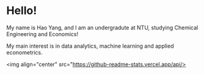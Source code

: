 # Hello!

My name is Hao Yang, and I am an undergradute at NTU, studying Chemical Engineering and Economics!

My main interest is in data analytics, machine learning and applied econometrics.

<img align="center" src="https://github-readme-stats.vercel.app/api/>
